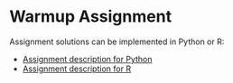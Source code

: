 # Warmup Assignment

Assignment solutions can be implemented in Python or R:
- [Assignment description for Python](assignment0_python.txt)
- [Assignment description for R](assignment0_R.txt)
